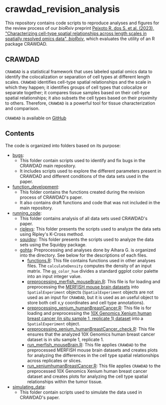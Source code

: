 # crawdad_revision_analysis

This repository contains code scripts to reproduce analyses and figures for the review process of our *bioRxiv* preprint [Peixoto R. dos S. et al. (2023), "Characterizing cell-type spatial relationships across length scales in spatially resolved omics data", *bioRxiv*](https://doi.org/10.1101/2023.10.05.560733), which evaluates the utility of an R package CRAWDAD.

## CRAWDAD

`CRAWDAD` is a statistical framework that uses labeled spatial omics data to identify the colocalization or separation of cell types at different length scales. `CRAWDAD` identifies cell-type spatial relationships and the scale in which they happen; it identifies groups of cell types that colocalize or separate together; it compares tissue samples based on their cell-type spatial relationships; it also subsets the cell types based on their proximity to others. Therefore, `CRAWDAD` is a powerful tool for tissue characterization and comparison.

`CRAWDAD` is available on [GitHub](https://github.com/JEFworks-Lab/CRAWDAD)

## Contents

The code is organized into folders based on its purpose:

-   [bugs](https://github.com/rafaeldossantospeixoto/crawdad_revision_analysis/tree/main/bugs):
    -   This folder contain scripts used to identify and fix bugs in the CRAWDAD main repository.
    -   It includes scripts used to explore the different parameters present in CRAWDAD and different conditions of the data sets used in the paper.
-   [function_development](https://github.com/rafaeldossantospeixoto/crawdad_revision_analysis/tree/main/function_development):
    -   This folder contains the functions created during the revision process of CRAWDAD's paper.
    -   It also contains draft functions and code that was not included in the main repository.
-   [running_code](https://github.com/rafaeldossantospeixoto/crawdad_revision_analysis/tree/main/running_code):
    -   This folder contains analysis of all data sets used CRAWDAD's paper.
    -   [ripleys](https://github.com/rafaeldossantospeixoto/crawdad_revision_analysis/tree/main/running_code/ripleys): This folder presents the scripts used to analyze the data sets using Ripley's K-Cross method.
    -   [squidpy](https://github.com/rafaeldossantospeixoto/crawdad_revision_analysis/tree/main/running_code/squidpy): This folder presents the scripts used to analyze the data sets using the Squidpy package.
    -   [gohta](https://github.com/rafaeldossantospeixoto/crawdad_revision_analysis/tree/main/running_code/gohta): Preprocessing and analyses done by Aihara G. is organized into the  directory. See below for the descriptions of each files.
        -   [functions.R](https://github.com/rafaeldossantospeixoto/crawdad_revision_analysis/blob/main/running_code/gohta/functions.R): This file contains functions used in other analyses files. The `calculateDensity` computes the density of an input matrix. The `gg_color_hue` divides a standard ggplot color palette into an input integer value.
        -   [preprocessing_merfish_mouseBrain.R](https://github.com/rafaeldossantospeixoto/crawdad_revision_analysis/blob/main/running_code/gohta/preprocessing_merfish_mouseBrain.R): This file is for loading and preprocessing the [MERFISH mouse brain datasets](https://info.vizgen.com/mouse-brain-map) into `SpatialExperiment` objects (`SpatialExperiment` objects are not used as an input for `CRAWDAD`, but it is used as an useful object to store both cell x,y coordinates and cell type annotations).
        -   [preprocessing_xenium_humanBreastCancer.R](https://github.com/rafaeldossantospeixoto/crawdad_revision_analysis/blob/main/running_code/gohta/preprocessing_xenium_humanBreastCancer.R): This file is for loading and preprocessing the [10X Genomics Xenium human breast cancer (in situ sample 1, replicate 1) dataset](https://www.10xgenomics.com/products/xenium-in-situ/preview-dataset-human-breast) into a `SpatialExperiment` object.
        -   [preprocessing_xenium_humanBreastCancer_check.R](https://github.com/rafaeldossantospeixoto/crawdad_revision_analysis/blob/main/running_code/gohta/preprocessing_xenium_humanBreastCancer_check.R): This file ensures that the analyzed 10X Genomics human breast cancer dataset is in situ sample 1, replicate 1.
        -   [run_merfish_mouseBrain.R](https://github.com/rafaeldossantospeixoto/crawdad_revision_analysis/blob/main/running_code/gohta/run_merfish_mouseBrain.R): This file applies `CRAWDAD` to the preprocessed MERFISH mouse brain datasets and creates plots for analyzing the differences in the cell type spatial relationships across replicates or slices.
        -   [run_xeniumhumanBreastCancer.R](https://github.com/rafaeldossantospeixoto/crawdad_revision_analysis/blob/main/running_code/gohta/run_xeniumhumanBreastCancer.R): This file applies `CRAWDAD` to the preprocessed 10X Genomics Xenium human breast cancer dataset and creates plots for analyzing the cell type spatial relationships within the tumor tissue.
-   [simulating_data](https://github.com/rafaeldossantospeixoto/crawdad_revision_analysis/tree/main/simulating_data):
    -   This folder contain scripts used to simulate the data used in CRAWDAD's paper.

